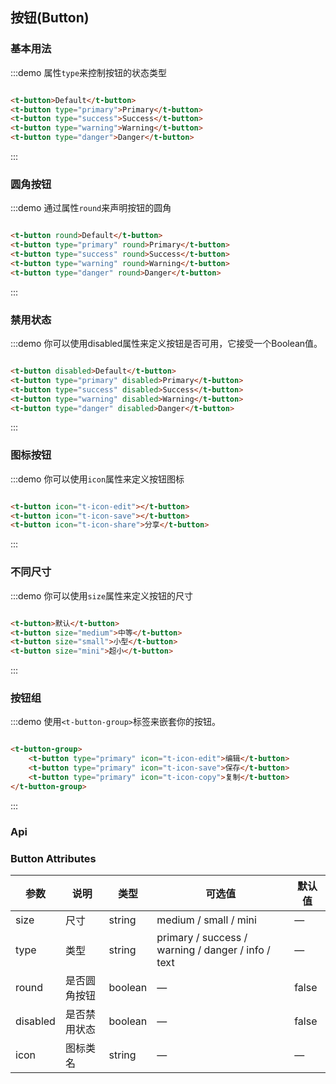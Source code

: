 ## 按钮(Button)

### 基本用法

:::demo 属性`type`来控制按钮的状态类型

```html

<t-button>Default</t-button>
<t-button type="primary">Primary</t-button>
<t-button type="success">Success</t-button>
<t-button type="warning">Warning</t-button>
<t-button type="danger">Danger</t-button>
```

:::

### 圆角按钮

:::demo 通过属性`round`来声明按钮的圆角

```html

<t-button round>Default</t-button>
<t-button type="primary" round>Primary</t-button>
<t-button type="success" round>Success</t-button>
<t-button type="warning" round>Warning</t-button>
<t-button type="danger" round>Danger</t-button>
```

:::

### 禁用状态

:::demo 你可以使用disabled属性来定义按钮是否可用，它接受一个Boolean值。

```html

<t-button disabled>Default</t-button>
<t-button type="primary" disabled>Primary</t-button>
<t-button type="success" disabled>Success</t-button>
<t-button type="warning" disabled>Warning</t-button>
<t-button type="danger" disabled>Danger</t-button>
```

:::

### 图标按钮

:::demo 你可以使用`icon`属性来定义按钮图标

```html

<t-button icon="t-icon-edit"></t-button>
<t-button icon="t-icon-save"></t-button>
<t-button icon="t-icon-share">分享</t-button>
```

:::

### 不同尺寸

:::demo 你可以使用`size`属性来定义按钮的尺寸

```html

<t-button>默认</t-button>
<t-button size="medium">中等</t-button>
<t-button size="small">小型</t-button>
<t-button size="mini">超小</t-button>
```

:::

### 按钮组

:::demo 使用`<t-button-group>`标签来嵌套你的按钮。

```html

<t-button-group>
    <t-button type="primary" icon="t-icon-edit">编辑</t-button>
    <t-button type="primary" icon="t-icon-save">保存</t-button>
    <t-button type="primary" icon="t-icon-copy">复制</t-button>
</t-button-group>
```

:::

### Api

### Button Attributes

| 参数|说明|类型|可选值|默认值|
|---|---|---|---|---|
| size     | 尺寸   | string  |   medium / small / mini            |    —     |
| type     | 类型   | string    |   primary / success / warning / danger / info / text |     —    |
| round     | 是否圆角按钮   | boolean    | — | false   |
| disabled  | 是否禁用状态    | boolean   | —   | false   |
| icon  | 图标类名 | string   |  —  |  —  |
